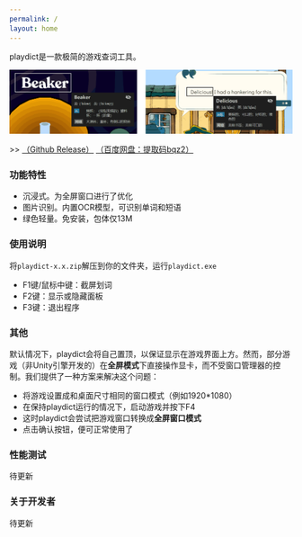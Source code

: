 ```yaml
---
permalink: /
layout: home
---
```


playdict是一款极简的游戏查词工具。

![demo](./assets/imgs/demo/demo.png)

\>> [（Github Release）](https://github.com/blueloveTH/playdict/releases/latest) [（百度网盘：提取码bqz2）](https://pan.baidu.com/s/1cVgOJY4rXG1j0g8lj1GGCQ)

### 功能特性

+ 沉浸式。为全屏窗口进行了优化
+ 图片识别。内置OCR模型，可识别单词和短语
+ 绿色轻量。免安装，包体仅13M

### 使用说明

将`playdict-x.x.zip`解压到你的文件夹，运行`playdict.exe`

+ F1键/鼠标中键：截屏划词
+ F2键：显示或隐藏面板
+ F3键：退出程序

### 其他

默认情况下，playdict会将自己置顶，以保证显示在游戏界面上方。然而，部分游戏（非Unity引擎开发的）在**全屏模式**下直接操作显卡，而不受窗口管理器的控制。我们提供了一种方案来解决这个问题：

+   将游戏设置成和桌面尺寸相同的窗口模式（例如1920*1080）
+   在保持playdict运行的情况下，启动游戏并按下F4
+   这时playdict会尝试把游戏窗口转换成**全屏窗口模式**
+   点击确认按钮，便可正常使用了

### 性能测试

待更新

### 关于开发者

待更新
